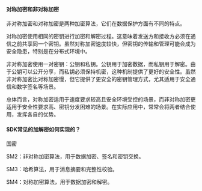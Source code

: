 #### 对称加密和非对称加密

非对称加密和对称加密是两种加密算法，它们在数据保护方面有不同的特点。

对称加密使用相同的密钥进行加密和解密过程。这意味着发送方和接收方必须在通信之前共享同一个密钥。虽然对称加密速度较快，但密钥的传输和管理可能会成为安全隐患，特别是在分布式环境中。

非对称加密使用一对密钥：公钥和私钥。公钥用于加密数据，而私钥用于解密。由于公钥可以公开分享，而私钥必须保持机密，这种机制提供了更好的安全性。虽然非对称加密比对称加密慢，但它提供了更安全的密钥管理方式，尤其适用于安全通信和数字签名等场景。

总体而言，对称加密适用于速度要求较高且安全环境受控的场景，而非对称加密更适用于安全性要求高、密钥分发困难的场景。在实际应用中，常常会将两者结合使用，发挥各自的优势。



#### SDK常见的加解密如何实现的？

国密

SM2：非对称加密算法，用于数据加密、签名和密钥交换。

SM3：哈希算法，用于消息摘要和完整性校验。

SM4：对称加密算法，用于数据加密和解密。
